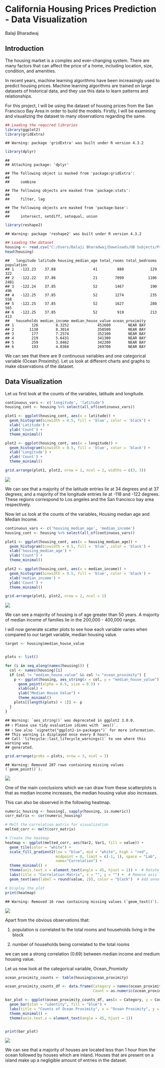 California Housing Prices Prediction - Data Visualization
================
Balaji Bharadwaj

## Introduction

The housing market is a complex and ever-changing system. There are many
factors that can affect the price of a home, including location, size,
condition, and amenities.

In recent years, machine learning algorithms have been increasingly used
to predict housing prices. Machine learning algorithms are trained on
large datasets of historical data, and they use this data to learn
patterns and relationships.

For this project, I will be using the dataset of housing prices from the
San Francisco Bay Area in order to build the models. Firstly, I will be
examining and visualizing the dataset to many observations regarding the
same.

``` r
## Loading the required libraries
library(ggplot2)
library(gridExtra)
```

    ## Warning: package 'gridExtra' was built under R version 4.3.2

``` r
library(dplyr)
```

    ## 
    ## Attaching package: 'dplyr'

    ## The following object is masked from 'package:gridExtra':
    ## 
    ##     combine

    ## The following objects are masked from 'package:stats':
    ## 
    ##     filter, lag

    ## The following objects are masked from 'package:base':
    ## 
    ##     intersect, setdiff, setequal, union

``` r
library(reshape2)
```

    ## Warning: package 'reshape2' was built under R version 4.3.2

``` r
## Loading the dataset
housing <- read.csv("C:/Users/Balaji Bharadwaj/Downloads/UB Subjects/Predictive Analytics/Project/housing.csv")
head(housing)
```

    ##   longitude latitude housing_median_age total_rooms total_bedrooms population
    ## 1   -122.23    37.88                 41         880            129        322
    ## 2   -122.22    37.86                 21        7099           1106       2401
    ## 3   -122.24    37.85                 52        1467            190        496
    ## 4   -122.25    37.85                 52        1274            235        558
    ## 5   -122.25    37.85                 52        1627            280        565
    ## 6   -122.25    37.85                 52         919            213        413
    ##   households median_income median_house_value ocean_proximity
    ## 1        126        8.3252             452600        NEAR BAY
    ## 2       1138        8.3014             358500        NEAR BAY
    ## 3        177        7.2574             352100        NEAR BAY
    ## 4        219        5.6431             341300        NEAR BAY
    ## 5        259        3.8462             342200        NEAR BAY
    ## 6        193        4.0368             269700        NEAR BAY

We can see that there are 9 continuous variables and one categorical
variable (Ocean Proximity). Let us look at different charts and graphs
to make observations of the dataset.

## Data Visualization

Let us first look at the counts of the variables, latitude and
longitude.

``` r
continuous_vars <- c('longitude', 'latitude')
housing_cont <- housing %>% select(all_of(continuous_vars))

plot1 <- ggplot(housing_cont, aes(x = latitude)) +
  geom_histogram(binwidth = 0.5, fill = 'blue', color = 'black') +
  xlab('Latitude') +
  ylab('Count') +
  theme_minimal()

plot2 <- ggplot(housing_cont, aes(x = longitude)) +
  geom_histogram(binwidth = 0.5, fill = 'blue', color = 'black') +
  xlab('Longitude') +
  ylab('Count') +
  theme_minimal()

grid.arrange(plot1, plot2, nrow = 1, ncol = 2, widths = c(3, 3))
```

![](main_project_part1_files/figure-gfm/unnamed-chunk-2-1.png)<!-- -->

We can see that a majority of the latitude entries lie at 34 degrees and
at 37 degrees; and a majority of the longitude entries lie at -118 and
-122 degrees. These regions correspond to Los angeles and the San
francisco bay area respectively.

Now let us look at the counts of the variables, Housing median age and
Median Income.

``` r
continuous_vars <- c('housing_median_age', 'median_income')
housing_cont <- housing %>% select(all_of(continuous_vars))

plot1 <- ggplot(housing_cont, aes(x = housing_median_age)) +
  geom_histogram(binwidth = 0.5, fill = 'blue', color = 'black') +
  xlab('housing_median_age') +
  ylab('Count') +
  theme_minimal()

plot2 <- ggplot(housing_cont, aes(x = median_income)) +
  geom_histogram(binwidth = 0.5, fill = 'blue', color = 'black') +
  xlab('median_income') +
  ylab('Count') +
  theme_minimal()

grid.arrange(plot1, plot2, nrow = 2, ncol = 1)
```

![](main_project_part1_files/figure-gfm/unnamed-chunk-3-1.png)<!-- -->

We can see a majority of housing is of age greater than 50 years. A
majority of median income of families lie in the 200,000 - 400,000
range.

I will now generate scatter plots to see how each variable varies when
compared to our target variable, median housing value.

``` r
target <- housing$median_house_value


plots <- list()

for (i in seq_along(names(housing))) {
  col <- names(housing)[i]
  if (col != "median_house_value" && col != "ocean_proximity") {
    p <- ggplot(housing, aes_string(x = col, y = "median_house_value")) +
      geom_point(alpha = 0.5, size = 0.5) +
      xlab(col) +
      ylab("Median House Value") +
      theme_minimal()
    plots[[length(plots) + 1]] <- p
  }
}
```

    ## Warning: `aes_string()` was deprecated in ggplot2 3.0.0.
    ## ℹ Please use tidy evaluation idioms with `aes()`.
    ## ℹ See also `vignette("ggplot2-in-packages")` for more information.
    ## This warning is displayed once every 8 hours.
    ## Call `lifecycle::last_lifecycle_warnings()` to see where this warning was
    ## generated.

``` r
grid.arrange(grobs = plots, nrow = 3, ncol = 3)
```

    ## Warning: Removed 207 rows containing missing values (`geom_point()`).

![](main_project_part1_files/figure-gfm/unnamed-chunk-4-1.png)<!-- -->

One of the main conclusions which we can draw from these scatterplots is
that as median income increases, the median housing value also
increases.

This can also be observed in the following heatmap.

``` r
numeric_housing <- housing[, sapply(housing, is.numeric)]
corr_matrix <- cor(numeric_housing)

# Melt the correlation matrix for visualization
melted_corr <- melt(corr_matrix)

# Create the heatmap
heatmap <- ggplot(melted_corr, aes(Var2, Var1, fill = value)) +
  geom_tile(color = "white") +
  scale_fill_gradient2(low = "blue", mid = "white", high = "red", 
                       midpoint = 0, limit = c(-1, 1), space = "Lab",
                       name="Correlation") +
  theme_minimal() +
  theme(axis.text.x = element_text(angle = 45, hjust = 1)) +  # Rotate x-axis labels
  labs(title = "Correlation Matrix", x = "", y = "") +  # Remove axis labels
  geom_text(aes(label = round(value, 2)), color = "black")  # Add annotations

# Display the plot
print(heatmap)
```

    ## Warning: Removed 16 rows containing missing values (`geom_text()`).

![](main_project_part1_files/figure-gfm/unnamed-chunk-5-1.png)<!-- -->

Apart from the obvious observations that:

1.  population is correlated to the total rooms and households living in
    the block

2.  number of households being correlated to the total rooms

we can see a strong correlation (0.69) between median income and medium
housing value.

Let us now look at the categorical variable, Ocean_Promixity

``` r
ocean_proximity_counts <- table(housing$ocean_proximity)

ocean_proximity_counts_df <- data.frame(Category = names(ocean_proximity_counts),
                                        Count = as.numeric(ocean_proximity_counts))

bar_plot <- ggplot(ocean_proximity_counts_df, aes(x = Category, y = Count)) +
  geom_bar(stat = "identity", fill = "blue") +
  labs(title = "Counts of Ocean Proximity", x = "Ocean Proximity", y = "Count") +
  theme_minimal() +
  theme(axis.text.x = element_text(angle = 45, hjust = 1))


print(bar_plot)
```

![](main_project_part1_files/figure-gfm/unnamed-chunk-6-1.png)<!-- -->

We can see that a majority of houses are located less than 1 hour from
the ocean followed by houses which are inland. Houses that are present
on a island make up a negligible amount of entries in the dataset.

